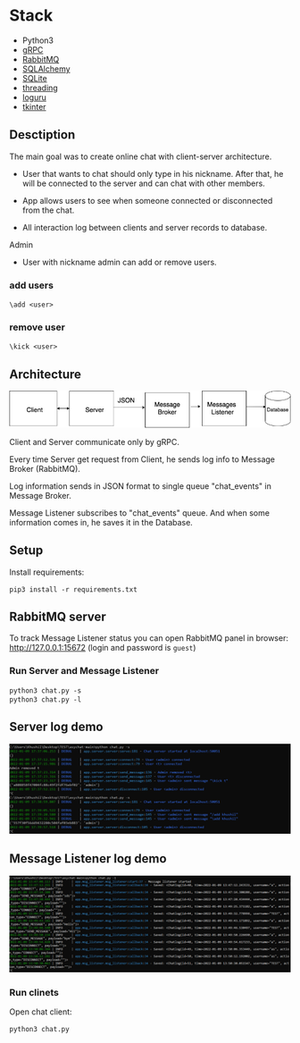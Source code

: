 # Stack

- Python3
- [gRPC](https://grpc.io/)
- [RabbitMQ](https://www.rabbitmq.com/)
- [SQLAlchemy](https://www.sqlalchemy.org/)
- [SQLite](https://www.sqlite.org/index.html)
- [threading](https://docs.python.org/3/library/threading.html)
- [loguru](https://github.com/Delgan/loguru)
- [tkinter](https://docs.python.org/3/library/tkinter.html)

## Desctiption
The main goal was to create online chat with client-server architecture.

- User that wants to chat should only type in his nickname. After that, he will be connected to the server and can chat with other members.

- App allows users to see when someone connected or disconnected from the chat.

- All interaction log between clients and server records to database.

Admin

- User with nickname admin can add or remove users.
### add users
	
	\add <user>

### remove user

	\kick <user>

## Architecture
![App architecture](./imgs/architecture.png)

Client and Server communicate only by gRPC. 

Every time Server get request from Client, he sends log info to Message Broker (RabbitMQ). 

Log information sends in JSON format to single queue "chat_events" in Message Broker.

Message Listener subscribes to "chat_events" queue. And when some information comes in, he saves it in the Database.

## Setup

Install requirements:

    pip3 install -r requirements.txt

## RabbitMQ server

To track Message Listener status you can open RabbitMQ panel in browser: http://127.0.0.1:15672 (login and password is ```guest```)

### Run Server and Message Listener

    python3 chat.py -s
    python3 chat.py -l

## Server log demo
![Server Log](./imgs/server.PNG)


## Message Listener log demo
![Message Listener](./imgs/messageListner.PNG)
	
### Run clinets

Open chat client:

    python3 chat.py
    

